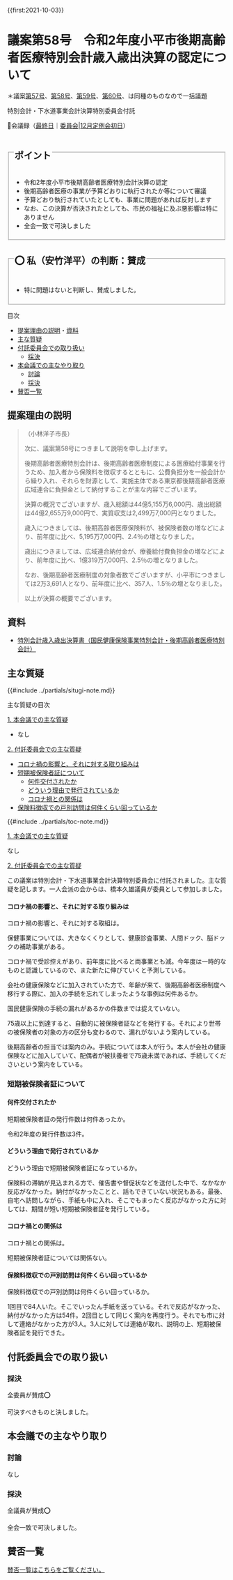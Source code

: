 {{first:2021-10-03}}

# 議案第58号　令和2年度小平市後期高齢者医療特別会計歳入歳出決算の認定について

＊議案[第57号](./gian-57.md)、[第58号](./gian-58.md)、[第59号](./gian-59.md)、[第60号](./gian-60.md)、は同種のものなので一括議題

<i class="fa fa-gavel" aria-hidden="true"></i> 特別会計・下水道事業会計決算特別委員会付託

<p id="read-kaigiroku">📄会議録（<a href="https://ssp.kaigiroku.net/tenant/kodaira/SpMinuteView.html?council_id=1240&schedule_id=6&minute_id=738&is_search=true">最終日</a>｜<a href="https://ssp.kaigiroku.net/tenant/kodaira/SpMinuteView.html?council_id=1254&schedule_id=3&minute_id=3&is_search=true">委員会</a>|<a href="https://ssp.kaigiroku.net/tenant/kodaira/SpMinuteView.html?council_id=1258&schedule_id=2&minute_id=98&is_search=true">12月定例会初日</a>）</p>

<fieldset class="pnt">
  <legend><h2>ポイント</h2></legend>

- 令和2年度小平市後期高齢者医療特別会計決算の認定
- 後期高齢者医療の事業が予算どおりに執行されたか等について審議
- 予算どおり執行されていたとしても、事業に問題があれば反対します
- なお、この決算が否決されたとしても、市民の福祉に及ぶ悪影響は特にありません
- 全会一致で可決しました

</fieldset>

<fieldset class="sanpi">
 <legend><h2>⭕️ 私（安竹洋平）の判断：賛成</h2></legend>

- 特に問題はないと判断し、賛成しました。

</fieldset>

<div class="toc">

目次

- [提案理由の説明](#提案理由の説明)・[資料](#資料)
- [主な質疑](#主な質疑)
- [付託委員会での取り扱い](#付託委員会での取り扱い)
  - [採決](#採決)
- [本会議での主なやり取り](#本会議での主なやり取り)
  - [討論](#討論)
  - [採決](#採決-1)
- [賛否一覧](#賛否一覧)

</div>

## 提案理由の説明

>（小林洋子市長）
>
> 次に、議案第58号につきまして説明を申し上げます。
>
> 後期高齢者医療特別会計は、後期高齢者医療制度による医療給付事業を行うため、加入者から保険料を徴収するとともに、公費負担分を一般会計から繰り入れ、それらを財源として、実施主体である東京都後期高齢者医療広域連合に負担金として納付することが主な内容でございます。
>
> 決算の概況でございますが、歳入総額は44億5,155万6,000円、歳出総額は44億2,655万9,000円で、実質収支は2,499万7,000円となりました。
>
> 歳入につきましては、後期高齢者医療保険料が、被保険者数の増などにより、前年度に比べ、5,195万7,000円、2.4％の増となりました。
>
> 歳出につきましては、広域連合納付金が、療養給付費負担金の増などにより、前年度に比べ、1億319万7,000円、2.5％の増となりました。
>
> なお、後期高齢者医療制度の対象者数でございますが、小平市につきましては2万3,691人となり、前年度に比べ、357人、1.5％の増となりました。
>
> 以上が決算の概要でございます。

## 資料

- [特別会計歳入歳出決算書（国民健康保険事業特別会計・後期高齢者医療特別会計）](https://www.city.kodaira.tokyo.jp/kurashi/095/095406.html)

<div class="ippan-situgi">

## 主な質疑
{{#include ../partials/situgi-note.md}}


<div class="toc">

主な質疑の目次

[1. 本会議での主な質疑](#1-本会議での主な質疑)

- なし

[2. 付託委員会での主な質疑](#2-付託委員会での主な質疑)

- [コロナ禍の影響と、それに対する取り組みは](#コロナ禍の影響とそれに対する取り組みは)
- [短期被保険者証について](#短期被保険者証について)
  - [何件交付されたか](#何件交付されたか)
  - [どういう理由で発行されているか](#どういう理由で発行されているか)
  - [コロナ禍との関係は](#コロナ禍との関係は)
- [保険料徴収での戸別訪問は何件くらい回っているか](#保険料徴収での戸別訪問は何件くらい回っているか)

{{#include ../partials/toc-note.md}}

</div>

<div class="situgi-heading" id="1-本会議での主な質疑"><a class="header" href="#1-本会議での主な質疑">1. 本会議での主な質疑</a></div>

なし

<div class="situgi-heading" id="2-付託委員会での主な質疑"><a class="header" href="#2-付託委員会での主な質疑">2. 付託委員会での主な質疑</a></div>

この議案は特別会計・下水道事業会計決算特別委員会に付託されました。主な質疑を記します。一人会派の会からは、橋本久雄議員が委員として参加しました。


#### コロナ禍の影響と、それに対する取り組みは

<div class="bln bleft" data-speaker="他会派の議員">

コロナ禍の影響と、それに対する取組は。

</div>

<div class="bln bright" data-speaker="保険年金課長補佐（後藤）">

保健事業については、大きなくくりとして、健康診査事業、人間ドック、脳ドックの補助事業がある。

</div>

<div class="bln bright" data-speaker="保険年金課長補佐（後藤）">

コロナ禍で受診控えがあり、前年度に比べると両事業とも減。今年度は一時的なものと認識しているので、また新たに伸びていくと予測している。

</div>

<div class="bln bleft" data-speaker="他会派の議員">

会社の健康保険などに加入されていた方で、年齢が来て、後期高齢者医療制度へ移行する際に、加入の手続を忘れてしまったような事例は何件あるか。

</div>

<div class="bln bright" data-speaker="保険年金課長（澁谷）">

国民健康保険の手続の漏れがあるかの件数までは捉えていない。

</div>

<div class="bln bright" data-speaker="保険年金課長補佐（後藤）">

75歳以上に到達すると、自動的に被保険者証などを発行する。それにより世帯の被保険者の対象の方の区分も変わるので、漏れがないよう案内している。

</div>

<div class="bln bright" data-speaker="健康・保険担当部長（篠宮）">

後期高齢者の担当では案内のみ。手続については本人が行う。本人が会社の健康保険などに加入していて、配偶者が被扶養者で75歳未満であれば、手続してくださいという案内をしている。

</div>


### 短期被保険者証について

<div class="group" style="--group-title:'短期被保険者証について';">

#### 何件交付されたか

<div class="bln bleft" data-speaker="他会派の議員">

短期被保険者証の発行件数は何件あったか。

</div>

<div class="bln bright" data-speaker="保険年金課長補佐（後藤）">

令和2年度の発行件数は3件。

</div>

#### どういう理由で発行されているか

<div class="bln bleft" data-speaker="他会派の議員">

どういう理由で短期被保険者証になっているか。

</div>

<div class="bln bright" data-speaker="保険年金課長補佐（後藤）">

保険料の滞納が見込まれる方で、催告書や督促状などを送付した中で、なかなか反応がなかった。納付がなかったことと、話もできていない状況もある。最後、自宅へ訪問しながら、手紙も中に入れ、そこでもまったく反応がなかった方に対しては、期間が短い短期被保険者証を発行している。

</div>

#### コロナ禍との関係は

<div class="bln bleft" data-speaker="他会派の議員">

コロナ禍との関係は。

</div>

<div class="bln bright" data-speaker="保険年金課長補佐（後藤）">

短期被保険者証については関係ない。

</div>

</div>

#### 保険料徴収での戸別訪問は何件くらい回っているか

<div class="bln bleft" data-speaker="他会派の議員">

保険料徴収での戸別訪問は何件くらい回っているか。

</div>

<div class="bln bright" data-speaker="保険年金課長補佐（後藤）">

1回目で84人いた。そこでいったん手紙を送っている。それで反応がなかった、納付がなかった方は54件。2回目として同じく案内を再度行う。それでも市に対して連絡がなかった方が3人。3人に対しては連絡が取れ、説明の上、短期被保険者証を発行できた。

</div>

</div>

## 付託委員会での取り扱い
### 採決
全委員が賛成⭕️

可決すべきものと決しました。

## 本会議での主なやり取り
### 討論
なし

### 採決
全議員が賛成⭕️

全会一致で可決しました。

## 賛否一覧
[賛否一覧はこちらをご覧ください。](./index.md#賛否)

